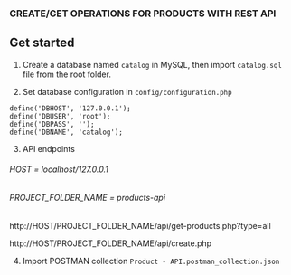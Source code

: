 ### CREATE/GET OPERATIONS FOR PRODUCTS WITH REST API

## Get started

1. Create a database named `catalog` in MySQL, then import `catalog.sql` file from the root folder.

2. Set database configuration in `config/configuration.php`

```
define('DBHOST', '127.0.0.1');
define('DBUSER', 'root');
define('DBPASS', '');
define('DBNAME', 'catalog');
```

3. API endpoints

###### HOST = localhost/127.0.0.1
###### PROJECT_FOLDER_NAME = products-api

http://HOST/PROJECT_FOLDER_NAME/api/get-products.php?type=all

http://HOST/PROJECT_FOLDER_NAME/api/create.php


4. Import POSTMAN collection `Product - API.postman_collection.json`
